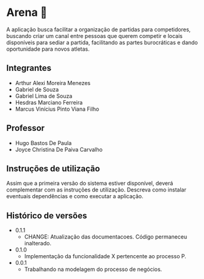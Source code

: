 # Arena 🏀

A aplicação busca facilitar a organização de partidas para competidores, buscando criar um canal entre pessoas que querem competir e locais disponíveis para sediar a partida, facilitando as partes burocráticas e dando oportunidade para novos atletas.

## Integrantes

* Arthur Alexi Moreira Menezes
* Gabriel de Souza
* Gabriel Lima de Souza
* Hesdras Marciano Ferreira
* Marcus Vinícius Pinto Viana Filho

## Professor

* Hugo Bastos De Paula
* Joyce Christina De Paiva Carvalho

## Instruções de utilização

Assim que a primeira versão do sistema estiver disponível, deverá complementar com as instruções de utilização. Descreva como instalar eventuais dependências e como executar a aplicação.

## Histórico de versões

* 0.1.1
    * CHANGE: Atualização das documentacoes. Código permaneceu inalterado.
* 0.1.0
    * Implementação da funcionalidade X pertencente ao processo P.
* 0.0.1
    * Trabalhando na modelagem do processo de negócios.

